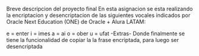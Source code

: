 Breve descripcion del proyecto final 
En esta asignacion se esta realizando la encriptacion y desencriptacion de las siguientes vocales indicados por Oracle Next Education (ONE) de Oracle + Alura LATAM:

e = enter
i = imes
a = ai
o = ober
u = ufat
 -Extras-
Donde finalmente se tiene la funcionalidad de copiar la la frase encriptada, para luego ser desencriptada


